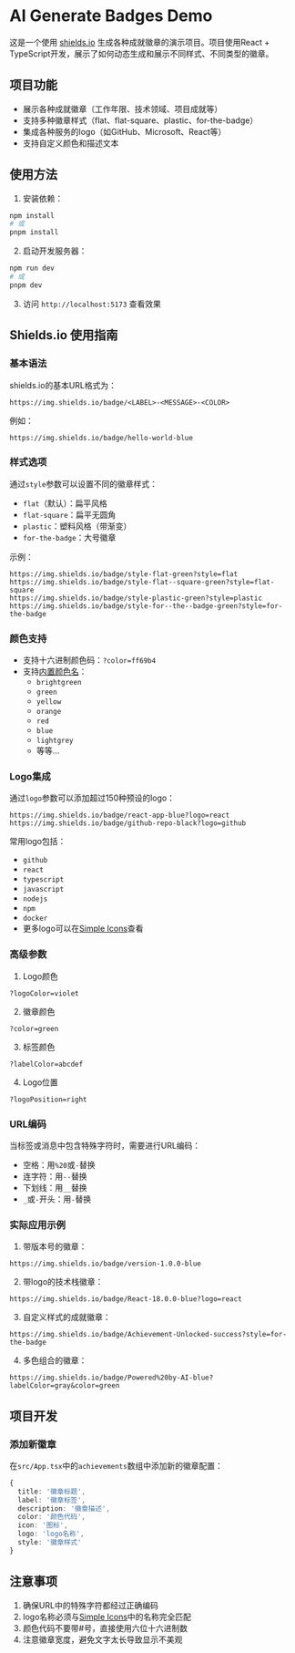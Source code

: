 # AI Generate Badges Demo

这是一个使用 [shields.io](https://shields.io/) 生成各种成就徽章的演示项目。项目使用React + TypeScript开发，展示了如何动态生成和展示不同样式、不同类型的徽章。

## 项目功能

- 展示各种成就徽章（工作年限、技术领域、项目成就等）
- 支持多种徽章样式（flat、flat-square、plastic、for-the-badge）
- 集成各种服务的logo（如GitHub、Microsoft、React等）
- 支持自定义颜色和描述文本

## 使用方法

1. 安装依赖：
```bash
npm install
# 或
pnpm install
```

2. 启动开发服务器：
```bash
npm run dev
# 或
pnpm dev
```

3. 访问 `http://localhost:5173` 查看效果

## Shields.io 使用指南

### 基本语法

shields.io的基本URL格式为：
```
https://img.shields.io/badge/<LABEL>-<MESSAGE>-<COLOR>
```

例如：
```
https://img.shields.io/badge/hello-world-blue
```

### 样式选项

通过`style`参数可以设置不同的徽章样式：

- `flat`（默认）：扁平风格
- `flat-square`：扁平无圆角
- `plastic`：塑料风格（带渐变）
- `for-the-badge`：大号徽章

示例：
```
https://img.shields.io/badge/style-flat-green?style=flat
https://img.shields.io/badge/style-flat--square-green?style=flat-square
https://img.shields.io/badge/style-plastic-green?style=plastic
https://img.shields.io/badge/style-for--the--badge-green?style=for-the-badge
```

### 颜色支持

- 支持十六进制颜色码：`?color=ff69b4`
- 支持[内置颜色名](https://shields.io/#colors)：
  - `brightgreen`
  - `green`
  - `yellow`
  - `orange`
  - `red`
  - `blue`
  - `lightgrey`
  - 等等...

### Logo集成

通过`logo`参数可以添加超过150种预设的logo：

```
https://img.shields.io/badge/react-app-blue?logo=react
https://img.shields.io/badge/github-repo-black?logo=github
```

常用logo包括：
- `github`
- `react`
- `typescript`
- `javascript`
- `nodejs`
- `npm`
- `docker`
- 更多logo可以在[Simple Icons](https://simpleicons.org/)查看

### 高级参数

1. Logo颜色
```
?logoColor=violet
```

2. 徽章颜色
```
?color=green
```

3. 标签颜色
```
?labelColor=abcdef
```

4. Logo位置
```
?logoPosition=right
```

### URL编码

当标签或消息中包含特殊字符时，需要进行URL编码：

- 空格：用`%20`或`-`替换
- 连字符：用`--`替换
- 下划线：用`__`替换
- `_`或`-`开头：用`-`替换

### 实际应用示例

1. 带版本号的徽章：
```
https://img.shields.io/badge/version-1.0.0-blue
```

2. 带logo的技术栈徽章：
```
https://img.shields.io/badge/React-18.0.0-blue?logo=react
```

3. 自定义样式的成就徽章：
```
https://img.shields.io/badge/Achievement-Unlocked-success?style=for-the-badge
```

4. 多色组合的徽章：
```
https://img.shields.io/badge/Powered%20by-AI-blue?labelColor=gray&color=green
```

## 项目开发

### 添加新徽章

在`src/App.tsx`中的`achievements`数组中添加新的徽章配置：

```typescript
{
  title: '徽章标题',
  label: '徽章标签',
  description: '徽章描述',
  color: '颜色代码',
  icon: '图标',
  logo: 'logo名称',
  style: '徽章样式'
}
```

## 注意事项

1. 确保URL中的特殊字符都经过正确编码
2. logo名称必须与[Simple Icons](https://simpleicons.org/)中的名称完全匹配
3. 颜色代码不要带#号，直接使用六位十六进制数
4. 注意徽章宽度，避免文字太长导致显示不美观
